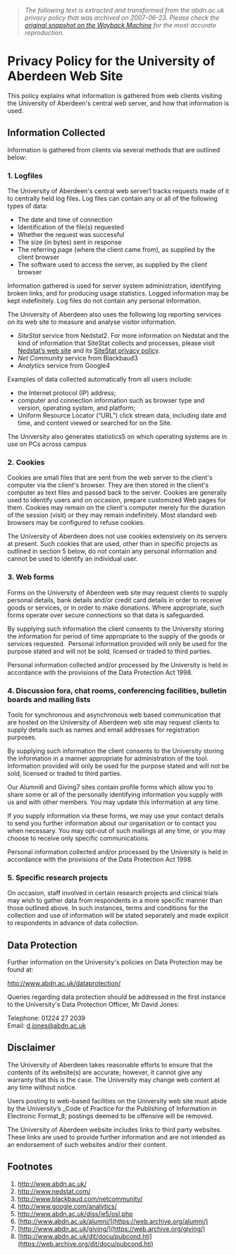 > *The following text is extracted and transformed from the abdn.ac.uk privacy policy that was archived on 2007-06-23. Please check the [original snapshot on the Wayback Machine](https://web.archive.org/web/20070623062840id_/http%3A//www.abdn.ac.uk/dit/docu/privacy.shtml) for the most accurate reproduction.*

# Privacy Policy for the University of Aberdeen Web Site

This policy explains what information is gathered from web clients visiting the University of Aberdeen's central web server, and how that information is used. 

## Information Collected

Information is gathered from clients via several methods that are outlined below:

### 1\. Logfiles 

The University of Aberdeen's central web server1 tracks requests made of it to centrally held log files. Log files can contain any or all of the following types of data:

  * The date and time of connection
  * Identification of the file(s) requested
  * Whether the request was successful
  * The size (in bytes) sent in response
  * The referring page (where the client came from), as supplied by the client browser
  * The software used to access the server, as supplied by the client browser



Information gathered is used for server system administration, identifying broken links, and for producing usage statistics. Logged information may be kept indefinitely. Log files do not contain any personal information.

The University of Aberdeen also uses the following log reporting services on its web site to measure and analyse visitor information.

  * _SiteStat_ service from Nedstat2. For more information on Nedstat and the kind of information that SiteStat collects and processes, please visit  [Nedstat’s web site](http://www.nedstat.com/) and its [SiteStat privacy policy](http://siteview.nedstat.nl/html/5.00/downloads/sitestat_privacy_policy_EN.pdf).
  * _Net Community_ service from Blackbaud3
  * _Analytics_ service from Google4



Examples of data collected automatically from all users include:

  * the Internet protocol (IP) address; 
  * computer and connection information such as browser type and version, operating system, and platform; 
  * Uniform Resource Locator (“URL”) click stream data, including date and time, and content viewed or searched for on the Site. 



The University also generates statistics5 on which operating systems are in use on PCs across campus

### 2. Cookies

Cookies are small files that are sent from the web server to the client's computer via the client's browser. They are then stored in the client's computer as text files and passed back to the server. Cookies are generally used to identify users and on occasion, prepare customized Web pages for them. Cookies may remain on the client's computer merely for the duration of the session (visit) or they may remain indefinitely. Most standard web browsers may be configured to refuse cookies.

The University of Aberdeen does not use cookies extensively on its servers at present. Such cookies that are used, other than in specific projects as outlined in section 5 below, do not contain any personal information and cannot be used to identify an individual user.

### 3\. Web forms

Forms on the University of Aberdeen web site may request clients to supply personal details, bank details and/or credit card details in order to receive goods or services, or in order to make donations. Where appropriate, such forms operate over secure connections so that data is safeguarded.

By supplying such information the client consents to the University storing the information for period of time appropriate to the supply of the goods or services requested.  Personal information provided will only be used for the purpose stated and will not be sold, licensed or traded to third parties.

Personal information collected and/or processed by the University is held in accordance with the provisions of the Data Protection Act 1998.

### 4\. Discussion fora, chat rooms, conferencing facilities, bulletin boards and mailing lists

Tools for synchronous and asynchronous web based communication that are hosted on the University of Aberdeen web site may request clients to supply details such as names and email addresses for registration purposes. 

By supplying such information the client consents to the University storing the information in a manner appropriate for administration of the tool. Information provided will only be used for the purpose stated and will not be sold, licensed or traded to third parties.

Our Alumni6 and Giving7 sites contain profile forms which allow you to share some or all of the personally identifying information you supply with us and with other members. You may update this information at any time.

If you supply information via these forms, we may use your contact details to send you further information about our organisation or to contact you when necessary. You may opt-out of such mailings at any time, or you may choose to receive only specific communications. 

Personal information collected and/or processed by the University is held in accordance with the provisions of the Data Protection Act 1998.

### 5\. Specific research projects

On occasion, staff involved in certain research projects and clinical trials may wish to gather data from respondents in a more specific manner than those outlined above. In such instances, terms and conditions for the collection and use of information will be stated separately and made explicit to respondents in advance of data collection.

## Data Protection

Further information on the University's policies on Data Protection may be found at:

<http://www.abdn.ac.uk/dataprotection/>

Queries regarding data protection should be addressed in the first instance to the University's Data Protection Officer, Mr David Jones:

Telephone: 01224 27 2039  
Email: [d.jones@abdn.ac.uk](mailto:d.jones@abdn.ac.uk)

## Disclaimer 

The University of Aberdeen takes reasonable efforts to ensure that the contents of its website(s) are accurate; however, it cannot give any warranty that this is the case. The University may change web content at any time without notice. 

Users posting to web-based facilities on the University web site must abide by the University’s _Code of Practice for the Publishing of Information in Electronic Format_8; postings deemed to be offensive will be removed.

The University of Aberdeen website includes links to third party websites. These links are used to provide further information and are not intended as an endorsement of such websites and/or their content. 

## Footnotes

  1. <http://www.abdn.ac.uk/>
  2. <http://www.nedstat.com/>
  3. <http://www.blackbaud.com/netcommunity/>
  4. <http://www.google.com/analytics/>
  5. <http://www.abdn.ac.uk/diss/ie5/osl.php>
  6. [http://www.abdn.ac.uk/alumni/](https://web.archive.org/alumni/)
  7. [http://www.abdn.ac.uk/giving/](https://web.archive.org/giving/)
  8. [http://www.abdn.ac.uk/dit/docu/pubcond.hti](https://web.archive.org/dit/docu/pubcond.hti)


